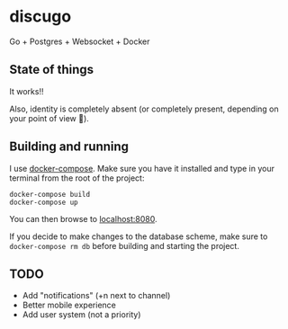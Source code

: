 # discugo
Go + Postgres + Websocket + Docker

## State of things
It works!!

Also, identity is completely absent (or completely present, depending on your point of view :japanese_ogre:).

## Building and running
I use [docker-compose](https://www.docker.com/products/docker-compose). Make sure you have it installed and type in your
terminal from the root of the project:
```
docker-compose build
docker-compose up
```
You can then browse to [localhost:8080](http://localhost:8080/).

If you decide to make changes to the database scheme, make sure to `docker-compose rm db` before building and starting the project.

## TODO
 - Add "notifications" (+n next to channel)
 - Better mobile experience
 - Add user system (not a priority)
